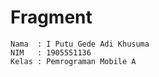# Fragment

```
Nama  : I Putu Gede Adi Khusuma
NIM   : 1905551136
Kelas : Pemrograman Mobile A
```



